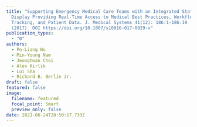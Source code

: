 ```yaml
---
title: "Supporting Emergency Medical Care Teams with an Integrated Status
  Display Providing Real-Time Access to Medical Best Practices, Workflow
  Tracking, and Patient Data. J. Medical Systems 41(12): 186:1-186:19
  (2017)  DOI https://doi.org/10.1007/s10916-017-0829-x"
publication_types:
  - "0"
authors:
  - Po-Liang Wu
  - Min-Young Nam
  - Jeonghwan Choi
  - Alex Kirlik
  - Lui Sha
  - Richard B. Berlin Jr.
draft: false
featured: false
image:
  filename: featured
  focal_point: Smart
  preview_only: false
date: 2021-06-24T20:50:17.733Z
---
```


